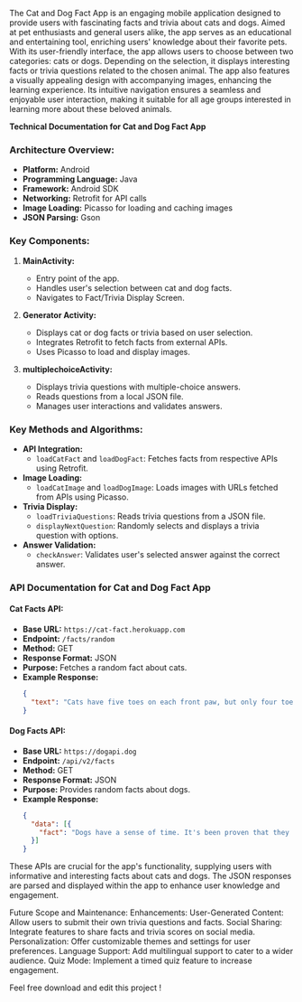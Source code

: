 The Cat and Dog Fact App is an engaging mobile application designed to provide users with fascinating facts and trivia about cats and dogs. Aimed at pet enthusiasts and general users alike, the app serves as an educational and entertaining tool, enriching users' knowledge about their favorite pets. With its user-friendly interface, the app allows users to choose between two categories: cats or dogs. Depending on the selection, it displays interesting facts or trivia questions related to the chosen animal. The app also features a visually appealing design with accompanying images, enhancing the learning experience. Its intuitive navigation ensures a seamless and enjoyable user interaction, making it suitable for all age groups interested in learning more about these beloved animals.


**Technical Documentation for Cat and Dog Fact App**

### Architecture Overview:
- **Platform:** Android
- **Programming Language:** Java
- **Framework:** Android SDK
- **Networking:** Retrofit for API calls
- **Image Loading:** Picasso for loading and caching images
- **JSON Parsing:** Gson

### Key Components:

1. **MainActivity:**
   - Entry point of the app.
   - Handles user's selection between cat and dog facts.
   - Navigates to Fact/Trivia Display Screen.

2. **Generator Activity:**
   - Displays cat or dog facts or trivia based on user selection.
   - Integrates Retrofit to fetch facts from external APIs.
   - Uses Picasso to load and display images.

3. **multiplechoiceActivity:**
   - Displays trivia questions with multiple-choice answers.
   - Reads questions from a local JSON file.
   - Manages user interactions and validates answers.

### Key Methods and Algorithms:

- **API Integration:**
  - `loadCatFact` and `loadDogFact`: Fetches facts from respective APIs using Retrofit.
- **Image Loading:**
  - `loadCatImage` and `loadDogImage`: Loads images with URLs fetched from APIs using Picasso.
- **Trivia Display:**
  - `loadTriviaQuestions`: Reads trivia questions from a JSON file.
  - `displayNextQuestion`: Randomly selects and displays a trivia question with options.
- **Answer Validation:**
  - `checkAnswer`: Validates user's selected answer against the correct answer.



### API Documentation for Cat and Dog Fact App

#### Cat Facts API:
- **Base URL:** `https://cat-fact.herokuapp.com`
- **Endpoint:** `/facts/random`
- **Method:** GET
- **Response Format:** JSON
- **Purpose:** Fetches a random fact about cats.
- **Example Response:**
  ```json
  {
    "text": "Cats have five toes on each front paw, but only four toes on each back paw."
  }
  ```

#### Dog Facts API:
- **Base URL:** `https://dogapi.dog`
- **Endpoint:** `/api/v2/facts`
- **Method:** GET
- **Response Format:** JSON
- **Purpose:** Provides random facts about dogs.
- **Example Response:**
  ```json
  {
    "data": [{
      "fact": "Dogs have a sense of time. It's been proven that they know the difference between one hour and five."
    }]
  }
  ```

These APIs are crucial for the app's functionality, supplying users with informative and interesting facts about cats and dogs. The JSON responses are parsed and displayed within the app to enhance user knowledge and engagement.


Future Scope and Maintenance:
Enhancements:
User-Generated Content: Allow users to submit their own trivia questions and facts.
Social Sharing: Integrate features to share facts and trivia scores on social media.
Personalization: Offer customizable themes and settings for user preferences.
Language Support: Add multilingual support to cater to a wider audience.
Quiz Mode: Implement a timed quiz feature to increase engagement.

Feel free download and edit this project ! 
